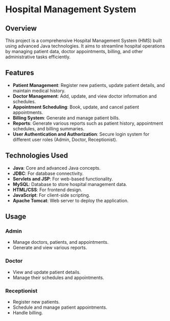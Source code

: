 

# Hospital Management System

## Overview

This project is a comprehensive Hospital Management System (HMS) built using advanced Java technologies. It aims to streamline hospital operations by managing patient data, doctor appointments, billing, and other administrative tasks efficiently.

## Features

- **Patient Management**: Register new patients, update patient details, and maintain medical history.
- **Doctor Management**: Add, update, and view doctor information and schedules.
- **Appointment Scheduling**: Book, update, and cancel patient appointments.
- **Billing System**: Generate and manage patient bills.
- **Reports**: Generate various reports such as patient history, appointment schedules, and billing summaries.
- **User Authentication and Authorization**: Secure login system for different user roles (Admin, Doctor, Receptionist).

## Technologies Used

- **Java**: Core and advanced Java concepts.
- **JDBC**: For database connectivity.
- **Servlets and JSP**: For web-based functionality.
- **MySQL**: Database to store hospital management data.
- **HTML/CSS**: For frontend design.
- **JavaScript**: For client-side scripting.
- **Apache Tomcat**: Web server to deploy the application.



## Usage

### Admin
- Manage doctors, patients, and appointments.
- Generate and view various reports.

### Doctor
- View and update patient details.
- Manage their schedules and appointments.

### Receptionist
- Register new patients.
- Schedule and manage patient appointments.
- Handle billing.


